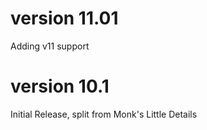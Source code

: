 # version 11.01

Adding v11 support

# version 10.1

Initial Release, split from Monk's Little Details